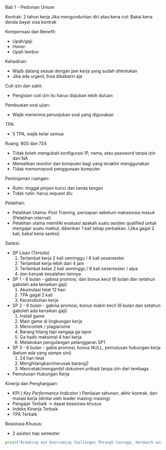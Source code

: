Bab 1 - Pedoman Umum

Kontrak: 2 tahun kerja
Jika mengundurkan diri atau kena cut: Bakal kena denda bayar sisa kontrak

Kompensasi dan Benefit:
- Upah/gaji
- Honor
- Upah lembur

Kehadiran:
- Wajib datang sesuai dengan jam kerja yang sudah ditentukan
- Jika ada urgent, bisa dikabarin aja

Cuti izin dan sakit:
- Pengisian cuti izin itu harus diajukan lebih duluan

Pembuatan soal ujian:
- Wajib menerima penunjukan soal yang digunakan

TPA: 
- 5 TPA, wajib kelar semua

Ruang:  600 dan 724
- Tidak boleh mengubah konfigurasi IP, nama, atau password tanpa izin dari NA
- Mematikan monitor dan komputer bagi yang terakhir menggunakan
- Tidak memonopooli penggunaan komputer

Peminjaman ruangan:
- Rutin: tinggal pinjam kunci dan tanda tangan
- Tidak rutin: harus request dlu

Pelatihan:
- Pelatihan Utama: Post Training, persiapan sebelum mahasiswa masuk (Pelatihan internal)
- Pelatihan utama memiliki evaluasi apakah suatu asisten qualified untuk mengajar suatu matkul, diberikan 1 kali tahap perbaikan. (Jika gagal 2 kali, bakal kena sanksi)

Sanksi: 
- SP Lisan (Tertulis)
  1. Terlambat kerja 2 kali seminggu / 6 kali sesemester
  2. Terlambat kerja lebih dari 4 jam
  3. Terlambat kelas 2 kali seminggu / 6 kali sesemester / alpa
  4. dan banyak kesalahan lainnya
- SP 1 - 6 bulan - gabisa promosi, dan bonus kecil (6 bulan dan setahun gaboleh ada kenaikan gaji)
  1. Akumulasi telat 12 hari
  2. TPA gagal 2 kali
  3. Kecerobohan kerja
- SP 2 - 6 bulan - gabisa promosi, bonus makin kecil (6 bulan dan setahun gaboleh ada kenaikan gaji)
  1. Install game
  2. Main game di lingkungan kerja
  3. Mencontek / plagiarisme
  4. Barang hilang tapi sengaja ga lapor
  5. Ga hadir maksimal 4 hari kerja
  6. Melakukan pengulangan pelanggaran SP1
- SP 3 - 6 bulan - gabis promosi, bonus NULL, pemutusan hubungan kerja (belum ada yang sampe sini)
  1. 24 hari telat
  2. Menghilangkan/merusak barang2
  3. Mencetak/mengambil dokumen pribadi tanpa izin dari lembaga
- Pemutusan Hubungan Kerja 

Kinerja dan Penghargaan:
- KPI  ( *Key Performance Indicator* )
  Penilaian tahunan, akhir kontrak, dan mutasi kerja (dinilai oleh leader masing-masing)
- Pengajar Terbaik -> dapat beasiswa khusus
- Indeks Kinerja Terbaik
- TPA Terbaik

Beasiswa Khusus:
- 2 asisten tiap semester

```python
print("Breaking and Overcoming Challenges Through Courage, Hardwork and Persistence")
```




